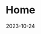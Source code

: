 ---
title: 'Home'
date: 2023-10-24
type: landing

design:
  # Default section spacing
  spacing: "4rem"

# Note: `username` refers to the user's folder name in `content/authors/`

# Page sections
sections:
  - block: biography
    content:
      username: admin
      # Show a call-to-action button under your biography? (optional)
    design:
      banner:
        # Upload your cover image to the `assets/media/` folder and reference it here
        filename: kalen-emsley-Bkci_8qcdvQ-unsplash.jpg
      biography:
        # Customize the style of your biography text
        style: 'text-align: justify; font-size: 0.8em;'
  - block: experience
    content:
      username: admin
      title: Teaching
    design:
      # Hugo date format
      date_format: 'January 2006'
      # Education or Experience section first?
      is_education_first: True
  - block: awards
    content:
      title: Research
      username: admin
  - block: markdown
    content:
      title: 'Working Paper'
      subtitle: ''
      text: |-
        **Political Trust, Delegation, and Responsibility-Shifting: Evidence from China's One Child Policy**
      
        **with Yiming Liu**
    design:
      columns: '1'
---